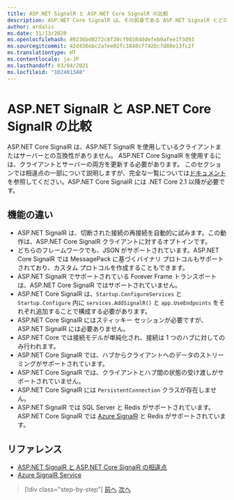 ```yaml
---
title: ASP.NET SignalR と ASP.NET Core SignalR の比較
description: ASP.NET Core SignalR は、その前身である ASP.NET SignalR とどのように異なるのでしょうか?
author: ardalis
ms.date: 11/13/2020
ms.openlocfilehash: 89236bd0272c8f20cf9838dddefeb9afee1f3d93
ms.sourcegitcommit: 42d436ebc2a7ee02fc1848c7742bc7d80e13fc2f
ms.translationtype: HT
ms.contentlocale: ja-JP
ms.lasthandoff: 03/04/2021
ms.locfileid: "102401348"
---
```

# <a name="compare-aspnet-signalr-and-aspnet-core-signalr"></a>ASP.NET SignalR と ASP.NET Core SignalR の比較

ASP.NET Core SignalR は、ASP.NET SignalR を使用しているクライアントまたはサーバーとの互換性がありません。 ASP.NET Core SignalR を使用するには、クライアントとサーバーの両方を更新する必要があります。 このセクションでは相違点の一部について説明しますが、完全な一覧については[ドキュメント](/aspnet/core/signalr/version-differences)を参照してください。ASP.NET Core SignalR には .NET Core 2.1 以降が必要です。

## <a name="feature-differences"></a>機能の違い

- ASP.NET SignalR は、切断された接続の再接続を自動的に試みます。この動作は、ASP.NET Core SignalR クライアントに対するオプトインです。
- どちらのフレームワークでも、JSON がサポートされています。ASP.NET Core SignalR では MessagePack に基づくバイナリ プロトコルもサポートされており、カスタム プロトコルを作成することもできます。
- ASP.NET SignalR でサポートされている Forever Frame トランスポートは、ASP.NET Core SignalR ではサポートされていません。
- ASP.NET Core SignalR は、`Startup.ConfigureServices` と `Startup.Configure` 内に `services.AddSignalR()` と `app.UseEndpoints` をそれぞれ追加することで構成する必要があります。
- ASP.NET Core SignalR にはスティッキー セッションが必要ですが、ASP.NET SignalR には必要ありません。
- ASP.NET Core では接続モデルが単純化され、接続は 1 つのハブに対してのみ行われます。
- ASP.NET Core SignalR では、ハブからクライアントへのデータのストリーミングがサポートされています。
- ASP.NET Core SignalR では、クライアントとハブ間の状態の受け渡しがサポートされていません。
- ASP.NET Core SignalR には `PersistentConnection` クラスが存在しません。
- ASP.NET SignalR では SQL Server と Redis がサポートされています。 ASP.NET Core SignalR では [Azure SignalR](/azure/azure-signalr/) と Redis がサポートされています。

## <a name="references"></a>リファレンス

- [ASP.NET SignalR と ASP.NET Core SignalR の相違点](/aspnet/core/signalr/version-differences)
- [Azure SignalR Service](/azure/azure-signalr/)

>[!div class="step-by-step"]
>[前へ](razor-differences.md)
>[次へ](testing-differences.md)
